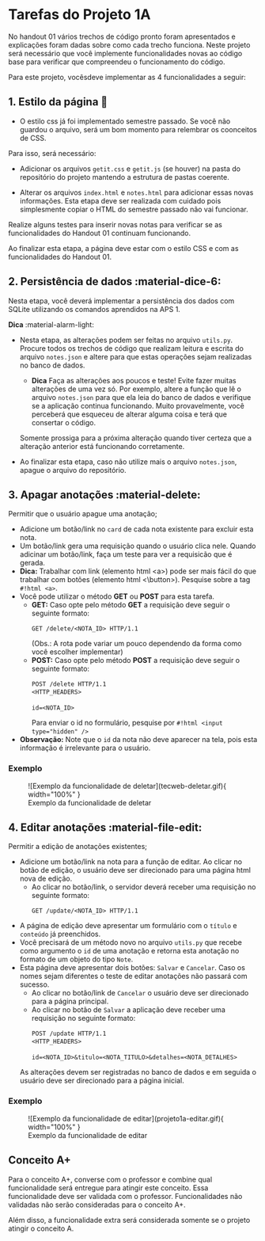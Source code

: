 
# Tarefas do Projeto 1A

No handout 01 vários trechos de código pronto foram apresentados e explicações foram dadas sobre como cada trecho funciona. Neste projeto será necessário que você implemente funcionalidades novas ao código base para verificar que compreendeu o funcionamento do código.

Para este projeto, vocêsdeve implementar as 4 funcionalidades a seguir:


## **1. Estilo da página** :dress:

- O estilo css já foi implementado semestre passado. Se você não guardou o arquivo, será um bom momento para relembrar os coonceitos de CSS.

Para isso, será necessário:

- Adicionar os arquivos `getit.css` e `getit.js` (se houver) na pasta do repositório do projeto mantendo a estrutura de pastas coerente.

- Alterar os arquivos `index.html` e `notes.html` para adicionar essas novas informações. Esta etapa deve ser realizada com cuidado pois simplesmente copiar o HTML do semestre passado não vai funcionar.

Realize alguns testes para inserir novas notas para verificar se as funcionalidades do Handout 01 continuam funcionando.

Ao finalizar esta etapa, a página deve estar com o estilo CSS e com as funcionalidades do Handout 01.

## **2. Persistência de dados** :material-dice-6:

Nesta etapa, você deverá implementar a persistência dos dados com SQLite utilizando os comandos aprendidos na APS 1.

**Dica** :material-alarm-light:

- Nesta etapa, as alterações podem ser feitas no arquivo `utils.py`. Procure todos os trechos de código que realizam leitura e escrita do arquivo `notes.json` e altere para que estas operações sejam realizadas no banco de dados.
    - **Dica** Faça as alterações aos poucos e teste! Evite fazer muitas alterações de uma vez só. Por exemplo, altere a função que lê o arquivo `notes.json` para que ela leia do banco de dados e verifique se a aplicação continua funcionando. Muito provavelmente, você perceberá que esqueceu de alterar alguma coisa e terá que consertar o código.

    Somente prossiga para a próxima alteração quando tiver certeza que a alteração anterior está funcionando corretamente.

- Ao finalizar esta etapa, caso não utilize mais o arquivo `notes.json`, apague o arquivo do repositório.


## **3. Apagar anotações** :material-delete:

Permitir que o usuário apague uma anotação;

- Adicione um botão/link no `card` de cada nota existente para excluir esta nota.
- Um botão/link gera uma requisição quando o usuário clica nele. Quando adicinar um botão/link, faça um teste para ver a requisicão que é gerada.
- **Dica:** Trabalhar com link (elemento html <a\>) pode ser mais fácil do que trabalhar com botões (elemento html <\button>). Pesquise sobre a tag `#!html <a>`.
- Você pode utilizar o método **GET** ou **POST** para esta tarefa.
    - **GET:** Caso opte pelo método **GET** a requisição deve seguir o seguinte formato:
        ```
        GET /delete/<NOTA_ID> HTTP/1.1
        ```
        (Obs.: A rota pode variar um pouco dependendo da forma como você escolher implementar)
    - **POST:** Caso opte pelo método **POST** a requisição deve seguir o seguinte formato:
        ```
        POST /delete HTTP/1.1
        <HTTP_HEADERS>

        id=<NOTA_ID>
        ```
        Para enviar o id no formulário, pesquise por `#!html <input type="hidden" />`
- **Observação:** Note que o `id` da nota não deve aparecer na tela, pois esta informação é irrelevante para o usuário.

### Exemplo
<figure markdown="span">
    ![Exemplo da funcionalidade de deletar](tecweb-deletar.gif){ width="100%" }
    <figcaption>Exemplo da funcionalidade de deletar</figcaption>
</figure>


## **4. Editar anotações** :material-file-edit:
Permitir a edição de anotações existentes;

- Adicione um botão/link na nota para a função de editar. Ao clicar no botão de edição, o usuário deve ser direcionado para uma página html nova de edição.
    - Ao clicar no botão/link, o servidor deverá receber uma requisição no seguinte formato:
        ```
        GET /update/<NOTA_ID> HTTP/1.1
        ```
- A página de edição deve apresentar um formulário com o `título` e `conteúdo` já preenchidos.
- Você precisará de um método novo no arquivo `utils.py` que recebe como argumento o `id` de uma anotação e retorna esta anotação no formato de um objeto do tipo `Note`. 
- Esta página deve apresentar dois botões: `Salvar` e `Cancelar`. Caso os nomes sejam diferentes o teste de editar anotações não passará com sucesso.
    - Ao clicar no botão/link de `Cancelar` o usuário deve ser direcionado para a página principal.
    - Ao clicar no botão de `Salvar` a aplicação deve receber uma requisição no seguinte formato:
        ```
        POST /update HTTP/1.1
        <HTTP_HEADERS>

        id=<NOTA_ID>&titulo=<NOTA_TITULO>&detalhes=<NOTA_DETALHES>
        ```
    As alterações devem ser registradas no banco de dados e em seguida o usuário deve ser direcionado para a página inicial.

### Exemplo
<figure markdown="span">
    ![Exemplo da funcionalidade de editar](projeto1a-editar.gif){ width="100%" }
    <figcaption>Exemplo da funcionalidade de editar</figcaption>
</figure>


## Conceito A+

Para o conceito A+, converse com o professor e combine qual funcionalidade será entregue para atingir este conceito. Essa funcionalidade deve ser validada com o professor. Funcionalidades não validadas não serão consideradas para o conceito A+.

Além disso, a funcionalidade extra será considerada somente se o projeto atingir o conceito A.